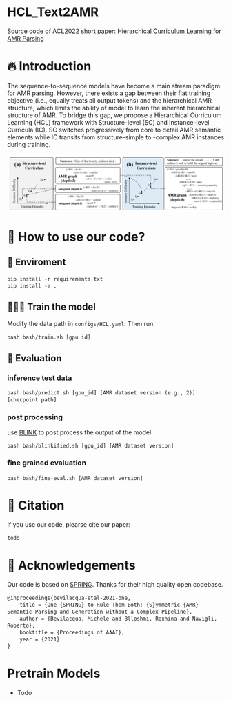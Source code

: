 # HCL_Text2AMR
Source code of ACL2022 short paper: [Hierarchical Curriculum Learning for AMR Parsing](https://arxiv.org/abs/2110.07855)

# 🔥 Introduction
The sequence-to-sequence models have become a main stream paradigm for AMR parsing. However, there exists a gap between their flat training objective (i.e., equally treats all output tokens) and the hierarchical AMR structure, which limits the ability of model to learn the inherent hierarchical structure of AMR. To bridge this gap, we propose a Hierarchical Curriculum Learning (HCL) framework with Structure-level (SC) and Instance-level Curricula (IC). SC switches progressively from core to detail AMR semantic elements while IC transits from structure-simple to -complex AMR instances during training.

![overview](./fig/overview.png)



# 🚀 How to use our code?
## 💾 Enviroment
```
pip install -r requirements.txt
pip install -e .
```
## 🏋🏻‍♂️ Train the model
Modify the data path in `configs/HCL.yaml`. Then run:
```
bash bash/train.sh [gpu id]
```


## 🥷 Evaluation
### inference test data
```
bash bash/predict.sh [gpu_id] [AMR dataset version (e.g., 2)] [checpoint path] 
```

### post processing
use [BLINK](https://github.com/facebookresearch/BLINK) to post process the output of the model
```
bash bash/blinkified.sh [gpu_id] [AMR dataset version]
```

### fine grained evaluation
```
bash bash/fine-eval.sh [AMR dataset version]
```

# 🌝 Citation
If you use our code, plearse cite our paper:
```
todo
```

# 🙏 Acknowledgements
Our code is based on [SPRING](https://github.com/SapienzaNLP/spring). Thanks for their high quality open codebase.  
```
@inproceedings{bevilacqua-etal-2021-one,
    title = {One {SPRING} to Rule Them Both: {S}ymmetric {AMR} Semantic Parsing and Generation without a Complex Pipeline},
    author = {Bevilacqua, Michele and Blloshmi, Rexhina and Navigli, Roberto},
    booktitle = {Proceedings of AAAI},
    year = {2021}
}
```


# Pretrain Models
- Todo
